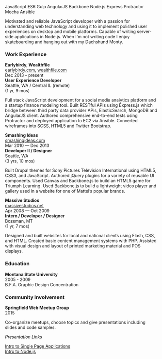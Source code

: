 <section class="resume">
<!--   <section>
    <div class="row">
      <div class="col-md-8">
        <h1>Daniel P. Quinn</h1>
      </div>
      <div class="col-md-4">
        <p>
          <a target="_blank" href="http://github.com/danielpquinn">github.com/danielpquinn</a><br>
          <a href="mailto:danquinndev@gmail.com">danquinndev@gmail.com</a><br>
          206-554-1720<br>
        </p>
      </div>
    </div>
  </section> -->
  <section>
    <div class="row">
      <div class="col-md-12">
        <span class="badge">JavaScript</span>
        <span class="badge">ES6</span>
        <span class="badge">Gulp</span>
        <span class="badge">AngularJS</span>
        <span class="badge">Backbone</span>
        <span class="badge">Node.js</span>
        <span class="badge">Express</span>
        <span class="badge">Protractor</span>
        <span class="badge">Mocha</span>
        <span class="badge">Ansible</span>
      </div>
    </div>
  </section>
  <section>
    <div class="row">
      <div class="col-md-12">
        <p class="lead">
          Motivated and reliable JavaScript developer with a passion for understanding web technology and using it to implement polished user experiences on desktop and mobile platforms. Capable of writing server-side applications in Node.js. When I'm not writing code I enjoy skateboarding and hanging out with my Dachshund Monty.
        </p>
      </div>
    </div>
  </section>
  <section>
    <div class="row">
      <div class="col-md-12">
        <h3>Work Experience</h3>
      </div>
    </div>
  </section>
  <section>
    <div class="row">
      <div class="col-md-4"><strong>Earlybirdy, Wealthfile</strong></div>
      <div class="col-md-4"><a target="_blank" href="https://earlybirdy.com">earlybirdy.com</a>, <a target="_blank" href="https://wealthfile.com">wealthfile.com</a></div>
      <div class="col-md-4">Dec 2013 - present</div>
    </div>
    <div class="row">
      <div class="col-md-4"><strong>User Experience Developer</strong></div>
      <div class="col-md-4">Seattle, WA / Central IL (remote)</div>
      <div class="col-md-4">(1 yr, 9 mos)</div>
    </div>
    <div class="row">
      <div class="col-md-12">
        <p>Full stack JavaScript development for a social media analytics platform and a startup finance modeling tool. Built RESTful APIs using Express.js which bridge between third party data provider APIs, ElasticSearch, MongoDB and AngularJS client. Authored comprehensive end-to-end tests using Protractor and deployed application to EC2 via Ansible. Converted wireframes into SCSS, HTML5 and Twitter Bootstrap.</p>
      </div>
    </div>
  </section>
  <section>
    <div class="row">
      <div class="col-md-4"><strong>Smashing Ideas</strong></div>
      <div class="col-md-4"><a target="_blank" href="http://smashingideas.com">smashingideas.com</a></div>
      <div class="col-md-4">Mar 2010 — Dec 2013</div>
    </div>
    <div class="row">
      <div class="col-md-4"><strong>Developer II / Designer</strong></div>
      <div class="col-md-4">Seattle, WA</div>
      <div class="col-md-4">(3 yrs, 10 mos)</div>
    </div>
    <div class="row">
      <div class="col-md-12">
        <p>Built Drupal themes for Sony Pictures Television International using HTML5, CSS3, and JavaScript. Authored jQuery plugins for a variety of reusable UI components. Used Canvas and Backbone.js to build an HTML5 game for Triumph Learning. Used Backbone.js to build a lightweight video player and gallery used in a website for one of Mattel’s popular brands.</p>
      </div>
    </div>
  </section>
  <section>
    <div class="row">
      <div class="col-md-4"><strong>Massive Studios</strong></div>
      <div class="col-md-4"><a target="_blank" href="http://massivestudios.net">massivestudios.net</a></div>
      <div class="col-md-4">Apr 2008 — Oct 2009</div>
    </div>
    <div class="row">
      <div class="col-md-4"><strong>Intern / Developer / Designer</strong></div>
      <div class="col-md-4">Bozeman, MT</div>
      <div class="col-md-4">(1 yr, 7 mos)</div>
    </div>
    <div class="row">
      <div class="col-md-12">
        <p>Designed and built websites for local and national clients using Flash, CSS, and HTML. Created basic content management systems with PHP. Assisted with visual design and layout of printed marketing material and POS displays.</p>
      </div>
    </div>
  </section>
  <section>
    <div class="row">
      <div class="col-md-6">
        <section>
          <div class="row">
            <div class="col-md-12">
              <h3>Education</h3>
            </div>
          </div>
        </section>
        <section>
          <div class="row">
            <div class="col-md-8"><strong>Montana State University</strong></div>
            <div class="col-md-4">2005 - 2009</div>
          </div>
          <div class="row">
            <div class="col-md-12">B.F.A. Graphic Design Concentration</div>
          </div>
        </section>
      </div>
      <div class="col-md-6">
        <section>
          <div class="row">
            <div class="col-md-12">
              <h3>Community Involvement</h3>
            </div>
          </div>
        </section>
        <section>
          <div class="row">
            <div class="col-md-8"><strong>Springfield Web Meetup Group</strong></div>
            <div class="col-md-4">2015</div>
          </div>
          <div class="row">
            <div class="col-md-12">
              <p>Co-organize meetups, choose topics and give presentations including slides and code samples.</p>
              <p><em>Presentation Links</em></p>
              <p><a target="_blank" href="https://github.com/danielpquinn/springfield-web-spa">Intro to Single Page Applications</a><br><a target="_blank" href="https://github.com/danielpquinn/springfield-web-node">Intro to Node.js</a></p>
            </div>
          </div>
        </section>
      </div>
    </div>
  </section>
</section>